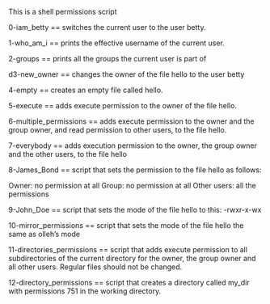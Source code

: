 This is a shell permissions script

0-iam_betty == switches the current user to the user betty.

1-who_am_i == prints the effective username of the current user.

2-groups == prints all the groups the current user is part of

d3-new_owner == changes the owner of the file hello to the user betty

4-empty == creates an empty file called hello.

5-execute == adds execute permission to the owner of the file hello.

6-multiple_permissions == adds execute permission to the owner and the group owner, and read permission to other users, to the file hello.

7-everybody == adds execution permission to the owner, the group owner and the other users, to the file hello

8-James_Bond == script that sets the permission to the file hello as follows:

Owner: no permission at all
Group: no permission at all
Other users: all the permissions

9-John_Doe == script that sets the mode of the file hello to this:
-rwxr-x-wx

10-mirror_permissions == script that sets the mode of the file hello the same as olleh’s mode

11-directories_permissions ==  script that adds execute permission to all subdirectories of the current directory for the owner, the group owner and all other users. Regular files should not be changed.

12-directory_permissions == script that creates a directory called my_dir with permissions 751 in the working directory.


